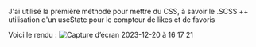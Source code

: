 J'ai utilisé la première méthode pour mettre du CSS, à savoir le .SCSS
++ utilisation d'un useState pour le compteur de likes et de favoris

Voici le rendu :
![Capture d’écran 2023-12-20 à 16 17 21](https://github.com/Axellesti/PetLove/assets/150684070/b4c5fbc2-6c00-4cd3-9f97-4c54b739109f)
